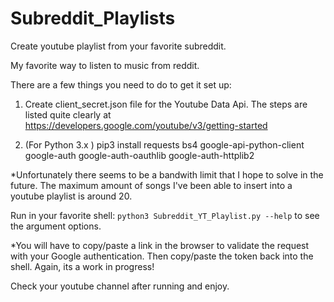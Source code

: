 # Subreddit_Playlists
Create youtube playlist from your favorite subreddit.


My favorite way to listen to music from reddit. 

There are a few things you need to do to get it set up:

1. Create client_secret.json file for the Youtube Data Api. 
The steps are listed quite clearly at https://developers.google.com/youtube/v3/getting-started

2. (For Python 3.x ) pip3 install requests bs4 google-api-python-client google-auth google-auth-oauthlib google-auth-httplib2


*Unfortunately there seems to be a bandwith limit that I hope to solve in the future. The maximum amount of songs I've been able to insert into a youtube playlist is around 20. 

Run in your favorite shell: `python3 Subreddit_YT_Playlist.py --help` to see the argument options. 

*You will have to copy/paste a link in the browser to validate the request with your Google authentication. Then copy/paste the token back into the shell. Again, its a work in progress!

Check your youtube channel after running and enjoy.
